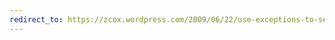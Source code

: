 ```yaml
---
redirect_to: https://zcox.wordpress.com/2009/06/22/use-exceptions-to-send-error-responses-in-jersey/
---
```

